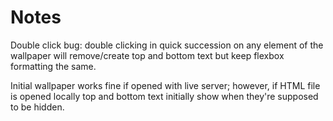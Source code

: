 # Notes
Double click bug: double clicking in quick succession on any element of the wallpaper will remove/create top and bottom text but keep flexbox formatting the same.

Initial wallpaper works fine if opened with live server; however, if HTML file is opened locally top and bottom text initially show when they're supposed to be hidden. 
